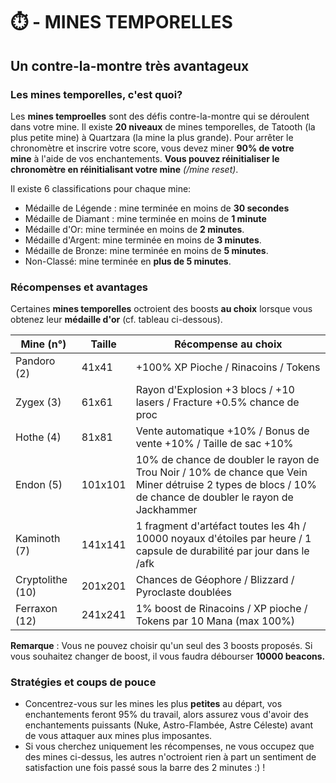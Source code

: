 # ⏱️ - MINES TEMPORELLES
## Un contre-la-montre très avantageux

### **Les mines temporelles, c'est quoi?**

Les **mines temproelles** sont des défis contre-la-montre qui se déroulent dans votre mine. Il existe **20 niveaux** de mines temporelles, de Tatooth (la plus petite mine) à Quartzara (la mine la plus grande). Pour arrêter le chronomètre et inscrire votre score, vous devez miner **90% de votre  
mine** à l'aide de vos enchantements. **Vous pouvez réinitialiser le chronomètre en réinitialisant votre mine** *(/mine reset)*.

Il existe 6  classifications pour chaque mine:
- Médaille de Légende : mine terminée en moins de **30 secondes**
- Médaille de Diamant : mine terminée en moins de **1 minute**
- Médaille  d'Or: mine terminée en moins de **2 minutes**.
- Médaille d'Argent: mine terminée en moins de **3 minutes**.
- Médaille de Bronze: mine terminée en moins de **5 minutes**.
- Non-Classé: mine terminée en **plus de 5 minutes**.

### **Récompenses et avantages**

Certaines **mines temporelles** octroient des boosts **au choix** lorsque vous obtenez leur **médaille d'or** (cf. tableau ci-dessous).

| Mine (n°)          | Taille       | Récompense au choix |
| ------------------ | ------------ | ------------------- |
| Pandoro (2)        |    41x41     | +100% XP Pioche / Rinacoins / Tokens |
| Zygex (3)          |    61x61     | Rayon d'Explosion +3 blocs / +10 lasers / Fracture +0.5% chance de proc |
| Hothe (4)          |    81x81     | Vente automatique +10% / Bonus de vente +10% / Taille de sac +10% |
| Endon (5)          |   101x101    | 10% de chance de doubler le rayon de Trou Noir / 10% de chance que Vein Miner détruise 2 types de blocs / 10% de chance de doubler le rayon de Jackhammer |
| Kaminoth (7)       |   141x141    | 1 fragment d'artéfact toutes les 4h / 10000 noyaux d'étoiles par heure / 1 capsule de durabilité par jour dans le /afk |
| Cryptolithe (10)   |   201x201    | Chances de Géophore / Blizzard / Pyroclaste doublées |
| Ferraxon (12)      |   241x241    | 1% boost de Rinacoins / XP pioche / Tokens par 10 Mana (max 100%) |

**Remarque** : Vous ne pouvez choisir qu'un seul des 3 boosts proposés. Si vous souhaitez changer de boost, il vous faudra débourser **10000 beacons.**

### Stratégies et coups de pouce

- Concentrez-vous sur les mines les plus **petites** au départ, vos enchantements feront 95% du travail, alors assurez vous d'avoir des enchantements puissants (Nuke, Astro-Flambée, Astre Céleste) avant de vous attaquer aux mines plus imposantes.
- Si vous cherchez uniquement les récompenses, ne vous occupez que des mines ci-dessus, les autres n'octroient rien à part un sentiment de satisfaction une fois passé sous la barre des 2 minutes :) !
